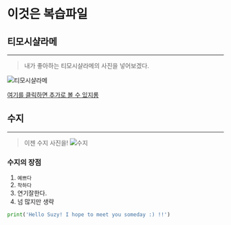 # **이것은 복습파일**

## **티모시샬라메**
---
>내가 좋아하는 티모시샬라메의 사진을 넣어보겠다.

![티모시샬라메](https://cdn.eyesmag.com/content/uploads/posts/2022/11/03/NEWMAIN-5c50872b-51de-40e1-a521-e7a97699d2aa.jpg)

[여기를 클릭하면 추가로 볼 수 있지롱](http://image.newsis.com/2022/10/08/NISI20221008_0019337050_web.jpg)

## **수지**
---
>이젠 수지 사진을!
![수지](https://image.kmib.co.kr/online_image/2022/0629/2022062916360153343_1656488164_0017227708.jpg)


### **수지의 장점**
1. `예쁘다`
2. `착하다`
3. 연기잘한다.
4. 넘 많지만 생략



```python
print('Hello Suzy! I hope to meet you someday :) !!')
```
